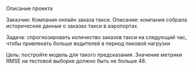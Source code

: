 Описание проекта

Заказчик: Компания онлайн заказа такси.
Описание: компания собрала исторические данные о заказах такси в аэропортах. 

Задача: спрогнозировать количество заказов такси на следующий час, чтобы привлекать больше водителей в период пиковой нагрузки

Цель: постройте модель для такого предсказания.
Значение метрики RMSE на тестовой выборке должно быть не больше 48.
